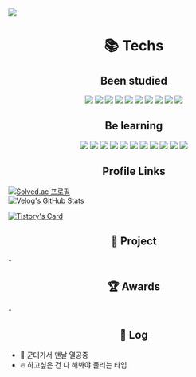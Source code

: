 <img src="https://capsule-render.vercel.app/api?type=waving&height=200&color=gradient&text={%20Usopked%20}&desc=Programming%20with%20Galaxy%20S21&fontAlignY=28&fontAlign=50">


<div align="center"><h1>📚 Techs</h1></div>

  <h2 align="center">Been studied</h2>
  <div align="center">
    <img src="https://img.shields.io/badge/python-3776AB?style=for-the-badge&logo=python&logoColor=white">
    <img src="https://img.shields.io/badge/html5-E34F26?style=for-the-badge&logo=html5&logoColor=white">
    <img src="https://img.shields.io/badge/css3-1572B6?style=for-the-badge&logo=css3&logoColor=white">
    <img src="https://img.shields.io/badge/javascript-F7DF1E?style=for-the-badge&logo=javascript&logoColor=black">
    <img src="https://img.shields.io/badge/react-61DAFB?style=for-the-badge&logo=react&logoColor=black">
    <img src="https://img.shields.io/badge/node.js-339933?style=for-the-badge&logo=Node.js&logoColor=white">
    <img src="https://img.shields.io/badge/git-F05032?style=for-the-badge&logo=git&logoColor=white">
    <img src="https://img.shields.io/badge/github-181717?style=for-the-badge&logo=github&logoColor=white">
    <img src="https://img.shields.io/badge/firebase-FFCA28?style=for-the-badge&logo=firebase&logoColor=white">
    <img src="https://img.shields.io/badge/linux-FCC624?style=for-the-badge&logo=linux&logoColor=black">
  </div>

  <h2 align="center">Be learning</h2>
  <div align="center">
    <img src="https://img.shields.io/badge/java-007396?style=for-the-badge&logo=java&logoColor=white">
    <img src="https://img.shields.io/badge/c++-00599C?style=for-the-badge&logo=c%2B%2B&logoColor=white">
    <img src="https://img.shields.io/badge/mysql-4479A1?style=for-the-badge&logo=mysql&logoColor=white">
    <img src="https://img.shields.io/badge/oracle-F80000?style=for-the-badge&logo=oracle&logoColor=white">
    <img src="https://img.shields.io/badge/jquery-0769AD?style=for-the-badge&logo=jquery&logoColor=white">
    <img src="https://img.shields.io/badge/vue.js-4FC08D?style=for-the-badge&logo=vue.js&logoColor=white">
    <img src="https://img.shields.io/badge/spring-6DB33F?style=for-the-badge&logo=spring&logoColor=white">
    <img src="https://img.shields.io/badge/bootstrap-7952B3?style=for-the-badge&logo=bootstrap&logoColor=white">
    <img src="https://img.shields.io/badge/express-000000?style=for-the-badge&logo=express&logoColor=white">
    <img src="https://img.shields.io/badge/mariaDB-003545?style=for-the-badge&logo=mariaDB&logoColor=white">
    <img src="https://img.shields.io/badge/amazonaws-232F3E?style=for-the-badge&logo=amazonaws&logoColor=white">
  </div>
</body>
</html>

<h2 align="center">Profile Links</h2>

[![Solved.ac 프로필](http://mazassumnida.wtf/api/v2/generate_badge?boj=wave0827)](https://solved.ac/wave0827)  
[![Velog's GitHub Stats](https://velog-readme-stats.vercel.app/api?name=usopked16496)](https://velog.io/@usopked16496/) 
 
[![Tistory's Card](https://github-readme-tistory-card.vercel.app/api/badge?name=upked)](https://github.com/loosie/github-readme-tistory-card)


<h2 align="center">📕 Project</h2> 
  - 

<h2 align="center">🏆 Awards</h2> 
  -

<h2 align="center">📃 Log</h2>

- 🙇 군대가서 맨날 열공중
- 🔥 하고싶은 건 다 해봐야 풀리는 타입
